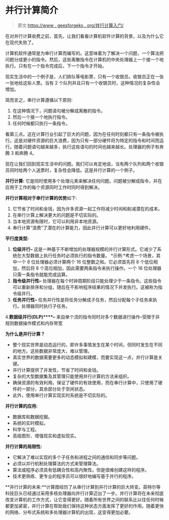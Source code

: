 # 并行计算简介

> 原文:[https://www . geesforgeks . org/并行计算入门/](https://www.geeksforgeeks.org/introduction-to-parallel-computing/)

在对并行计算收费之前，首先，让我们看看计算机软件计算的背景，以及为什么它在现代失败了。

计算机软件通常是为串行计算而编写的。这意味着为了解决一个问题，一个算法把问题分成更小的指令。然后，这些离散指令在计算机的中央处理器上一个接一个地执行。只有在一个指令完成后，下一个指令才开始。

现实生活中的一个例子是，人们排队等电影票，只有一个收银员。收银员正在一张一张地给这些人票。当有 2 个队列并且只有一个收银员时，这种情况的复杂性会增加。

简而言之，串行计算遵循以下原则:

1.  在这种情况下，问题语句被分解成离散的指令。
2.  然后一个接一个地执行指令。
3.  任何时候都只执行一条指令。

看第三点。这在计算行业引起了巨大的问题，因为在任何时刻都只有一条指令被执行。这是对硬件资源的巨大浪费，因为只有一部分硬件将为特定的指令和时间而运行。随着问题语句越来越多，执行这些语句的时间也越来越长。处理器的例子有奔腾 3 和奔腾 4。

现在让我们回到现实生活中的问题。我们可以肯定地说，当有两个队列和两个收银员同时给两个人送票时，复杂性会降低。这是并行计算的一个例子。

**并行计算:**
它是同时使用多个处理元素来解决任何问题。问题被分解成指令，并在应用于工作的每个资源同时工作时同时得到解决。

**并行计算相对于串行计算的优势**如下:

1.  它节省了时间和金钱，因为许多资源一起工作将减少时间和削减潜在的成本。
2.  在串行计算上解决更大的问题是不切实际的。
3.  当本地资源有限时，它可以利用非本地资源。
4.  串行计算“浪费”了潜在的计算能力，因此并行计算可以更好地利用硬件。

**平行度类型:**

1.  **位级并行–**
    这是一种基于不断增加的处理器规模的并行计算形式。它减少了系统在大型数据上执行任务时必须执行的指令数量。
    *示例:*考虑一个场景，其中一个 8 位处理器必须计算两个 16 位整数之和。它必须首先将 8 个低位相加，然后将 8 个高位相加，因此需要两条指令来执行操作。一个 16 位处理器只需一条指令就能完成运算。
2.  **指令级并行性–**
    处理器在每个时钟周期阶段只能处理少于一条指令。这些指令可以重新排序和分组，随后在不影响程序结果的情况下并发执行。这被称为指令级并行。
3.  **任务并行性–**
    任务并行性是将任务分解成子任务，然后分配每个子任务来执行。处理器同时执行子任务。

4.**数据级并行(DLP)****–**
来自单个流的指令同时对多个数据进行操作–受限于非规则数据操作模式和内存带宽

**为什么是并行计算？**

*   整个现实世界是动态运行的，即许多事情发生在某个时间，但同时发生在不同的地方。这些数据非常庞大，难以管理。
*   真实世界的数据需要更多的动态模拟和建模，而要实现这一点，并行计算是关键。
*   并行计算提供了并发性，节省了时间和金钱。
*   复杂的大型数据集及其管理只能使用并行计算的方法来组织。
*   确保资源的有效利用。保证了硬件的有效使用，而在串行计算中，只使用了硬件的一部分，其余部分处于空闲状态。
*   此外，使用串行计算实现实时系统是不切实际的。

**并行计算的应用:**

*   数据库和数据挖掘。
*   系统的实时模拟。
*   科学与工程。
*   高级图形、增强现实和虚拟现实。

**并行计算的局限性:**

*   它解决了难以实现的多个子任务和进程之间的通信和同步等问题。
*   必须以并行机制处理算法的方式来管理算法。
*   算法或程序必须具有低耦合性和高内聚性。但是很难创建这样的程序。
*   技术更熟练、更专业的程序员可以很好地编写基于并行的程序。

**并行计算的未来:**计算图经历了从串行计算到并行计算的巨大转变。英特尔等科技巨头已经通过采用多核处理器向并行计算迈出了一步。并行计算将在未来彻底改变计算机的工作方式，让它变得更好。随着所有世界之间的联系比以往任何时候都更加紧密，并行计算在帮助我们保持这种状态方面发挥了更好的作用。随着更快的网络、分布式系统和多处理器计算机的出现，这变得更加必要。
